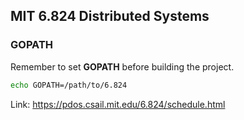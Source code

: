 ## MIT 6.824 Distributed Systems
### GOPATH

Remember to set **GOPATH** before building the project.

``` bash
echo GOPATH=/path/to/6.824
```



Link: https://pdos.csail.mit.edu/6.824/schedule.html